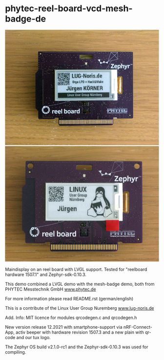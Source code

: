 # phytec-reel-board-vcd-mesh-badge-de

![Screenshot](reel_Board_vcd_badge.jpg)
![Screenshot](reelboard_de_4.jpg)

Maindisplay on an reel board with LVGL support. Tested for "reelboard hardware 1507.1" and Zephyr-sdk-0.10.3. 

This demo combined a LVGL demo with the mesh-badge demo, both from PHYTEC Messtechnik GmbH www.phytec.de

For more information please read README.rst (german/english)

This is a contribute of the Linux User Group Nuremberg www.lug-noris.de

Add. Info: MIT licence for modules qrcodegen.c and qrcodegen.h 

New version release 12.2021 with smartphone-support via nRF-Connect-App, activ beeper with hardware revision 1507.3 and 
a new plain with qr-code and our tux logo.

The Zephyr OS build v2.1.0-rc1 and the Zephyr-sdk-0.10.3 was used for compiling.
